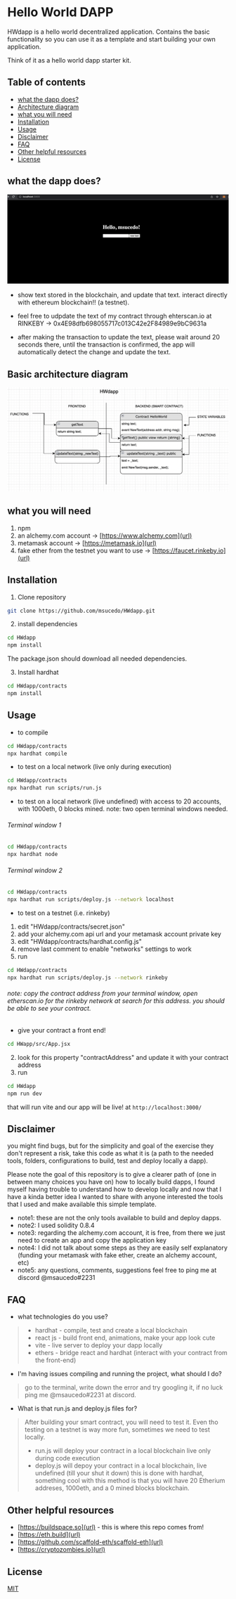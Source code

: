 # Hello World DAPP

HWdapp is a hello world decentralized application. Contains the basic functionality so you can use it as a template and start building your own application.

Think of it as a hello world dapp starter kit.

## Table of contents
  * [what the dapp does?](#what-the-dapp-does-)
  * [Architecture diagram](architecture-diagram)
  * [what you will need](#what-you-will-need)
  * [Installation](#installation)
  * [Usage](#usage)
  * [Disclaimer](#disclaimer)
  * [FAQ](#faq)
  * [Other helpful resources](#other-helpful-resources)
  * [License](#license)

## what the dapp does?

![Screenshot](./docs/HWdapp.png)

- show text stored in the blockchain, and update that text. interact directly with ethereum blockchain!! (a testnet).

- feel free to udpdate the text of my contract through ehterscan.io at RINKEBY -> 0x4E98dfb698055717c013C42e2F84989e9bC9631a

- after making the transaction to update the text, please wait around 20 seconds there, until the transaction is confirmed, the app will automatically detect the change and update the text.

## Basic architecture diagram

![Screenshoot2](./docs/HWdappArchitecture2.png)

## what you will need

1. npm
2. an alchemy.com account -> [https://www.alchemy.com](url)
3. metamask account -> [https://metamask.io](url)
4. fake ether from the testnet you want to use  -> [https://faucet.rinkeby.io](url)

## Installation

1. Clone repository
```bash
git clone https://github.com/msucedo/HWdapp.git
``` 

2. install dependencies
```bash
cd HWdapp
npm install
```
The package.json should download all needed dependencies.

3. Install hardhat
```bash
cd HWdapp/contracts
npm install
``` 

## Usage

- to compile

```bash
cd HWdapp/contracts
npx hardhat compile
```

- to test on a local network (live only during execution)
```bash
cd HWdapp/contracts
npx hardhat run scripts/run.js
```

- to test on a local network (live undefined) with access to 20 accounts, with 1000eth, 0 blocks mined. note: two open terminal windows needed.
###### 	Terminal window 1
```bash
cd HWdapp/contracts
npx hardhat node
```
###### Terminal window 2
```bash
cd HWdapp/contracts
npx hardhat run scripts/deploy.js --network localhost
```	

- to test on a testnet (i.e. rinkeby)
1. edit "HWdapp/contracts/secret.json"
2. add your alchemy.com api url and your metamask account private key
3. edit "HWdapp/contracts/hardhat.config.js"
4. remove last comment to enable "networks" settings to work
3. run
```bash
cd HWdapp/contracts
npx hardhat run scripts/deploy.js --network rinkeby
```	
###### note: copy the contract address from your terminal window, open etherscan.io for the rinkeby network at search for this address. you should be able to see your contract.

- give your contract a front end!
```bash
cd HWapp/src/App.jsx
```
2. look for this property "contractAddress" and update it with your contract address
3. run
```bash
cd HWdapp
npm run dev
```
that will run vite and our app will be live! at `http://localhost:3000/`

## Disclaimer
you might find bugs, but for the simplicity and goal of the exercise they don't represent a risk, take this code as what it is (a path to the needed tools, folders, configurations to build, test and deploy locally a dapp).

Please note the goal of this repository is to give a clearer path of (one in between many choices you have on) how to locally build dapps, I found myself having trouble to understand how to develop locally and now that I have a kinda better idea I wanted to share with anyone interested the tools that I used and make available this simple template.

- note1: these are not the only tools available to build and deploy dapps.
- note2: I used solidity 0.8.4
- note3: regarding the alchemy.com account, it is free, from there we just need to create an app and copy the application key
- note4: I did not talk about some steps as they are easily self explanatory (funding your metamask with fake ether, create an alchemy account, etc)
- note5: any questions, comments, suggestions feel free to ping me at discord @msaucedo#2231


## FAQ

- what technologies do you use?
> - hardhat - compile, test and create a local blockchain
> - react js - build front end, animations, make your app look cute
> - vite - live server to deploy your dapp locally
> - ethers - bridge react and hardhat (interact with your contract from the front-end)

- I'm having issues compiling and running the project, what should I do?
> go to the terminal, write down the error and try googling it, if no luck ping me @msaucedo#2231 at discord.

- What is that run.js and deploy.js files for?
> After building your smart contract, you will need to test it. Even tho testing on a testnet is way more fun, sometimes we need to test locally.
> - run.js will deploy your contract in a local blockchain live only during code execution
> - deploy.js will depoy your contract in a local blockchain, live undefined (till your shut it down) this is done with hardhat, something cool with this method is that you will have 20 Etherium addreses, 1000eth, and a 0 mined blocks blockchain.


## Other helpful resources
- [https://buildspace.so](url) - this is where this repo comes from!
- [https://eth.build](url)
- [https://github.com/scaffold-eth/scaffold-eth](url)
- [https://cryptozombies.io](url)

## License
[MIT](https://choosealicense.com/licenses/mit/)
